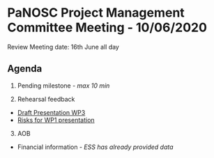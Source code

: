 PaNOSC Project Management Committee Meeting - 10/06/2020 
========================================================

Review Meeting date: 16th June all day

Agenda
------	

1. Pending milestone *- max 10 min*

2. Rehearsal feedback
*  [Draft Presentation WP3](https://drive.google.com/file/d/1qvOOVuxCfUs54vuNIZ6aU90nSGncc_WI/view?usp=sharing)
*  [Risks for WP1 presentation](https://github.com/panosc-eu/panosc/tree/master/Work%20Packages/WP1%20Management/Other)

3. AOB
* Financial information - *ESS has already provided data*

